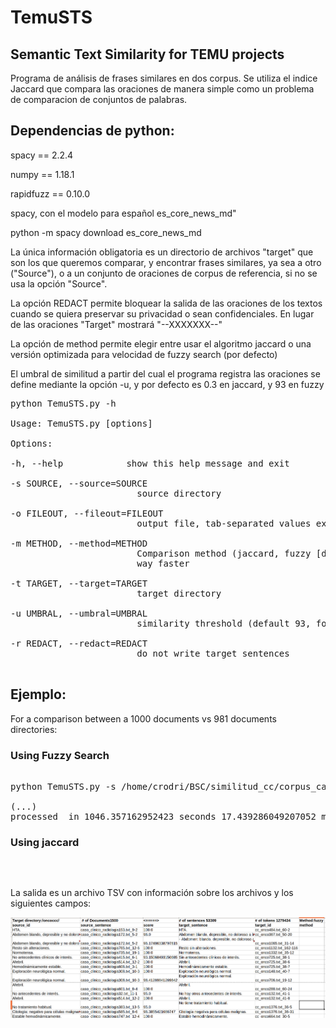 # TemuSTS
##  Semantic Text Similarity for TEMU projects

Programa de análisis de frases similares en dos corpus. Se utiliza el indice Jaccard que compara las oraciones de manera simple como un problema de comparacion de conjuntos de palabras.

## Dependencias de python:

spacy == 2.2.4

numpy == 1.18.1

rapidfuzz == 0.10.0

spacy, con el modelo para español es_core_news_md"

python -m spacy download es_core_news_md


La única información obligatoria es un directorio de archivos "target" que son los que queremos comparar, y encontrar frases similares, ya sea a otro ("Source"), o a un conjunto de oraciones de corpus de referencia, si no se usa la opción "Source".

La opción REDACT permite bloquear la salida de las oraciones de los textos cuando se quiera preservar su privacidad o sean confidenciales. En lugar de las oraciones "Target" mostrará "--XXXXXXX--"

La opción de method permite elegir entre usar el algoritmo jaccard o una versión optimizada para velocidad de fuzzy search (por defecto)

El umbral de similitud a partir del cual el programa registra las oraciones se define mediante la opción -u, y por defecto es 0.3 en jaccard, y 93 en fuzzy

<pre>
python TemuSTS.py -h

Usage: TemuSTS.py [options]

Options:

-h, --help            show this help message and exit

-s SOURCE, --source=SOURCE
                        source directory

-o FILEOUT, --fileout=FILEOUT
                        output file, tab-separated values extension (.tsv)

-m METHOD, --method=METHOD
                        Comparison method (jaccard, fuzzy [default]) Fuzzy is
                        way faster

-t TARGET, --target=TARGET
                        target directory

-u UMBRAL, --umbral=UMBRAL
                        similarity threshold (default 93, for jaccard use 0.3)

-r REDACT, --redact=REDACT
                        do not write target sentences

</pre>
## Ejemplo:
For a comparison between a 1000 documents vs 981 documents directories:


### Using Fuzzy Search
<pre>

python TemuSTS.py -s /home/crodri/BSC/similitud_cc/corpus_casos_clinicos/radioccc/ -t /home/crodri/BSC/similitud_cc/corpus_casos_clinicos/oncoccc/ -o radioccc_vs_oncoccc.tsv

(...)
processed  in 1046.357162952423 seconds 17.439286049207052 minutes or 0.2906547674867842 hours using fuzzy
</pre>

### Using jaccard
<pre>


</pre>




La salida es un archivo TSV con información sobre los archivos y los siguientes campos:


![Salida de STS](https://github.com/cayorodriguez/-TemuSTS/blob/master/ejemplo.png)

